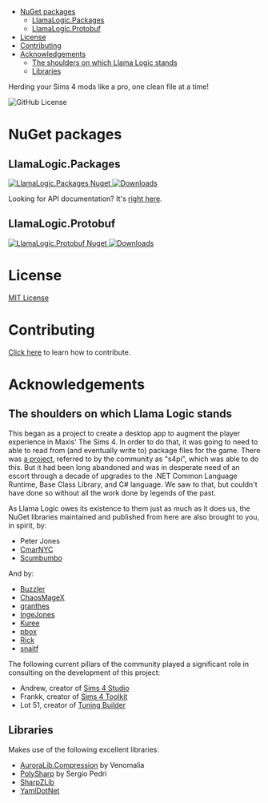 <!-- TOC -->

- [NuGet packages](#nuget-packages)
    - [LlamaLogic.Packages](#llamalogicpackages)
    - [LlamaLogic.Protobuf](#llamalogicprotobuf)
- [License](#license)
- [Contributing](#contributing)
- [Acknowledgements](#acknowledgements)
    - [The shoulders on which Llama Logic stands](#the-shoulders-on-which-llama-logic-stands)
    - [Libraries](#libraries)

<!-- /TOC -->

Herding your Sims 4 mods like a pro, one clean file at a time!

![GitHub License](https://img.shields.io/github/license/Llama-Logic/LlamaLogic)

# NuGet packages

## LlamaLogic.Packages
[![LlamaLogic.Packages Nuget](https://img.shields.io/nuget/v/LlamaLogic.Packages.svg?logo=nuget) ![Downloads](https://img.shields.io/nuget/dt/llamalogic.packages)](https://www.nuget.org/packages/LlamaLogic.Packages)

Looking for API documentation? It's [right here](https://llama-logic.github.io/LlamaLogic/packages/LlamaLogic.Packages.html).

## LlamaLogic.Protobuf
[![LlamaLogic.Protobuf Nuget](https://img.shields.io/nuget/v/LlamaLogic.Protobuf.svg?logo=nuget) ![Downloads](https://img.shields.io/nuget/dt/llamalogic.protobuf)](https://www.nuget.org/packages/LlamaLogic.Protobuf)

# License
[MIT License](LICENSE)

# Contributing
[Click here](CONTRIBUTING.md) to learn how to contribute.

# Acknowledgements

## The shoulders on which Llama Logic stands
This began as a project to create a desktop app to augment the player experience in Maxis' The Sims 4.
In order to do that, it was going to need to able to read from (and eventually write to) package files for the game.
There was [a project](https://github.com/s4ptacle/Sims4Tools), referred to by the community as "s4pi", which was able to do this.
But it had been long abandoned and was in desperate need of an escort through a decade of upgrades to the .NET Common Language Runtime, Base Class Library, and C# language.
We saw to that, but couldn't have done so without all the work done by legends of the past.

As Llama Logic owes its existence to them just as much as it does us, the NuGet libraries maintained and published from here are also brought to you, in spirit, by:

* Peter Jones
* [CmarNYC](https://github.com/cmarNYC)
* [Scumbumbo](https://scumbumbomods.com/in-memoriam)

And by:

* [Buzzler](https://github.com/BrutalBuzzler)
* [ChaosMageX](https://github.com/ChaosMageX)
* [granthes](https://github.com/granthes)
* [IngeJones](https://github.com/IngeJones)
* [Kuree](https://github.com/Kuree)
* [pbox](https://github.com/pboxx)
* [Rick](https://gib.me/)
* [snaitf](https://github.com/Snaitf)

The following current pillars of the community played a significant role in consulting on the development of this project:

* Andrew, creator of [Sims 4 Studio](https://sims4studio.com/)
* Frankk, creator of [Sims 4 Toolkit](https://sims4toolkit.com/)
* Lot 51, creator of [Tuning Builder](https://tdesc.lot51.cc/)

## Libraries
Makes use of the following excellent libraries:
* [AuroraLib.Compression](https://github.com/Venomalia/AuroraLib.Compression) by Venomalia
* [PolySharp](https://github.com/Sergio0694/PolySharp) by Sergio Pedri
* [SharpZLib](https://github.com/icsharpcode/SharpZipLib)
* [YamlDotNet](https://github.com/aaubry/YamlDotNet)
